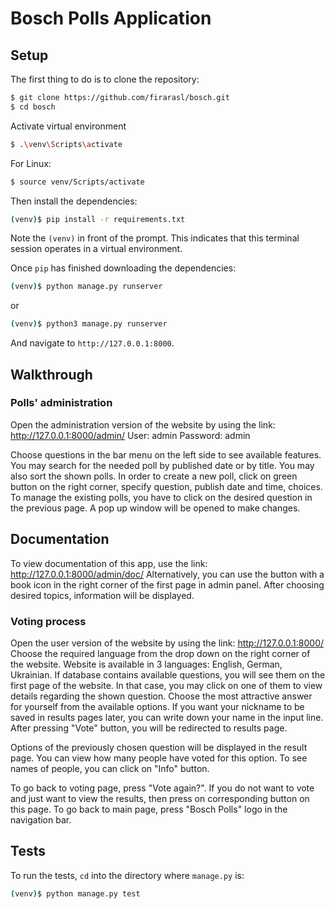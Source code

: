 # Bosch Polls Application

## Setup

The first thing to do is to clone the repository:

```sh
$ git clone https://github.com/firarasl/bosch.git
$ cd bosch
```

Activate virtual environment
```sh
$ .\venv\Scripts\activate
```

For Linux:
```sh
$ source venv/Scripts/activate
```


Then install the dependencies:

```sh
(venv)$ pip install -r requirements.txt
```
Note the `(venv)` in front of the prompt. This indicates that this terminal
session operates in a virtual environment.

Once `pip` has finished downloading the dependencies:
```sh
(venv)$ python manage.py runserver
```

or

```sh
(venv)$ python3 manage.py runserver
```


And navigate to `http://127.0.0.1:8000`.




## Walkthrough

### Polls' administration

Open the administration version of the website by using the link: http://127.0.0.1:8000/admin/
User: admin
Password: admin

Choose questions in the bar menu on the left side to see available features.
You may search for the needed poll by published date or by title. You may also sort the shown polls.
In order to create a new poll, click on green button on the right corner, specify question, publish date and time, 
choices.
To manage the existing polls, you have to click on the desired question in the previous page. A pop up window will be 
opened to make changes.

## Documentation
To view documentation of this app, use the link: http://127.0.0.1:8000/admin/doc/
Alternatively, you can use the button with a book icon in the right corner of the first page in admin panel.
After choosing desired topics, information will be displayed. 

### Voting process

Open the user version of the website by using the link: http://127.0.0.1:8000/
Choose the required language from the drop down on the right corner of the website.
Website is available in 3 languages: English, German, Ukrainian.
If database contains available questions, you will see them on the first page of the website.
In that case, you may click on one of them to view details regarding the shown question.
Choose the most attractive answer for yourself from the available options.
If you want your nickname to be saved in results pages later, you can write down your name in the input line.
After pressing "Vote" button, you will be redirected to results page.

Options of the previously chosen question will be displayed in the result page. You can view how many people have voted 
for this option. To see names of people, you can click on "Info" button.

To go back to voting page, press "Vote again?".
If you do not want to vote and just want to view the results, then press on corresponding button on this page.
To go back to main page, press "Bosch Polls" logo in the navigation bar.

## Tests

To run the tests, `cd` into the directory where `manage.py` is:
```sh
(venv)$ python manage.py test
```